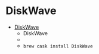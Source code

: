 # DiskWave
- [DiskWave](https://diskwave.barthe.ph/)
  -  DiskWave
  - 
  - `brew cask install DiskWave`
